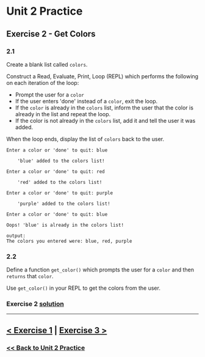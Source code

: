 # Unit 2 Practice

## Exercise 2 - Get Colors

### **2.1**

Create a blank list called `colors`.

Construct a Read, Evaluate, Print, Loop (REPL) which performs the following on each iteration of the loop:

- Prompt the user for a `color`
- If the user enters 'done' instead of a `color`, exit the loop.
- If the `color` is already in the `colors` list, inform the user that the color is already in the list and repeat the loop.
- If the color is not already in the `colors` list, add it and tell the user it was added.

When the loop ends, display the list of `colors` back to the user.

    Enter a color or 'done' to quit: blue

        'blue' added to the colors list!

    Enter a color or 'done' to quit: red

        'red' added to the colors list!

    Enter a color or 'done' to quit: purple

        'purple' added to the colors list!

    Enter a color or 'done' to quit: blue

    Oops! 'blue' is already in the colors list!

    output:
    The colors you entered were: blue, red, purple

### **2.2**

Define a function `get_color()` which prompts the user for a `color` and then `returns` that `color`.

Use `get_color()` in your REPL to get the colors from the user.

### Exercise 2 [solution](solutions/exercise_2_solution.md)

---

## [< Exercise 1](exercise_1.md) | [Exercise 3 >](exercise_3.md)

### [<< Back to Unit 2 Practice](/practice/unit_2/)